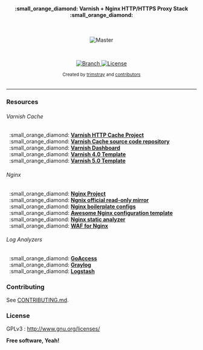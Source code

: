 <h4 align="center">:small_orange_diamond: Varnish + Nginx HTTP/HTTPS Proxy Stack :small_orange_diamond:</h4>

<br>

<p align="center">
    <img src="https://github.com/trimstray/BIG-Proxy/blob/master/doc/img/BIG-Proxy_preview.png"
        alt="Master">
</p>

<br>

<p align="center">
  <a href="https://github.com/trimstray/BIG-Proxy/tree/master">
    <img src="https://img.shields.io/badge/Branch-master-green.svg?longCache=true"
        alt="Branch">
  </a>
  <a href="http://www.gnu.org/licenses/">
    <img src="https://img.shields.io/badge/License-GNU-blue.svg?longCache=true"
        alt="License">
  </a>
</p>

<div align="center">
  <sub>Created by
  <a href="https://twitter.com/trimstray">trimstray</a> and
  <a href="https://github.com/trimstray/BIG-Proxy/graphs/contributors">
    contributors
  </a>
</div>

<br>

***

### Resources

###### Varnish Cache

<p>
&nbsp;&nbsp;:small_orange_diamond: <a href="https://varnish-cache.org/"><b>Varnish HTTP Cache Project</b></a><br>
&nbsp;&nbsp;:small_orange_diamond: <a href="https://github.com/varnishcache/varnish-cache"><b>Varnish Cache source code repository</b></a><br>
&nbsp;&nbsp;:small_orange_diamond: <a href="https://github.com/brandonwamboldt/varnish-dashboard"><b>Varnish Dashboard</b></a><br>
&nbsp;&nbsp;:small_orange_diamond: <a href="https://github.com/mattiasgeniar/varnish-4.0-configuration-templates"><b>Varnish 4.0 Template</b></a><br>
&nbsp;&nbsp;:small_orange_diamond: <a href="https://github.com/mattiasgeniar/varnish-5.0-configuration-templates"><b>Varnish 5.0 Template</b></a><br>
</p>

###### Nginx

<p>
&nbsp;&nbsp;:small_orange_diamond: <a href="https://www.nginx.com/"><b>Nginx Project</b></a><br>
&nbsp;&nbsp;:small_orange_diamond: <a href="https://github.com/nginx/nginx"><b>Ngnix official read-only mirror</b></a><br>
&nbsp;&nbsp;:small_orange_diamond: <a href="https://github.com/h5bp/server-configs-nginx"><b>Nginx boilerplate configs</b></a><br>
&nbsp;&nbsp;:small_orange_diamond: <a href="https://github.com/nginx-boilerplate/nginx-boilerplate"><b>Awesome Nginx configuration template</b></a><br>
&nbsp;&nbsp;:small_orange_diamond: <a href="https://github.com/yandex/gixy"><b>Nginx static analyzer</b></a><br>
&nbsp;&nbsp;:small_orange_diamond: <a href="https://github.com/nbs-system/naxsi"><b>WAF for Nginx</b></a><br>
</p>

###### Log Analyzers

<p>
&nbsp;&nbsp;:small_orange_diamond: <a href="https://goaccess.io/"><b>GoAccess</b></a><br>
&nbsp;&nbsp;:small_orange_diamond: <a href="https://www.graylog.org/"><b>Graylog</b></a><br>
&nbsp;&nbsp;:small_orange_diamond: <a href="https://www.elastic.co/products/logstash"><b>Logstash</b></a><br>
</p>

### Contributing

See [CONTRIBUTING.md](CONTRIBUTING.md).

### License

GPLv3 : <http://www.gnu.org/licenses/>

**Free software, Yeah!**